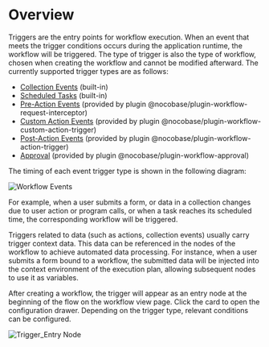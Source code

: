 # Overview

Triggers are the entry points for workflow execution. When an event that meets the trigger conditions occurs during the application runtime, the workflow will be triggered. The type of trigger is also the type of workflow, chosen when creating the workflow and cannot be modified afterward. The currently supported trigger types are as follows:

- [Collection Events](./collection.md) (built-in)
- [Scheduled Tasks](./schedule.md) (built-in)
- [Pre-Action Events](./pre-action.md) (provided by plugin @nocobase/plugin-workflow-request-interceptor)
- [Custom Action Events](./custom-action.md) (provided by plugin @nocobase/plugin-workflow-custom-action-trigger)
- [Post-Action Events](./post-action.md) (provided by plugin @nocobase/plugin-workflow-action-trigger)
- [Approval](./approval.md) (provided by plugin @nocobase/plugin-workflow-approval)

The timing of each event trigger type is shown in the following diagram:

![Workflow Events](https://static-docs.nocobase.com/20240514214606.png)

For example, when a user submits a form, or data in a collection changes due to user action or program calls, or when a task reaches its scheduled time, the corresponding workflow will be triggered.

Triggers related to data (such as actions, collection events) usually carry trigger context data. This data can be referenced in the nodes of the workflow to achieve automated data processing. For instance, when a user submits a form bound to a workflow, the submitted data will be injected into the context environment of the execution plan, allowing subsequent nodes to use it as variables.

After creating a workflow, the trigger will appear as an entry node at the beginning of the flow on the workflow view page. Click the card to open the configuration drawer. Depending on the trigger type, relevant conditions can be configured.

![Trigger_Entry Node](https://static-docs.nocobase.com/e8dc1937e41b2712b67d84d60e94b11e.png)
